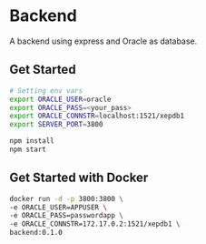 # Backend
A backend using express and Oracle as database.

## Get Started

``` bash
# Setting env vars
export ORACLE_USER=oracle
export ORACLE_PASS=<your_pass>
export ORACLE_CONNSTR=localhost:1521/xepdb1
export SERVER_PORT=3800

npm install
npm start
```

## Get Started with Docker

``` bash
docker run -d -p 3800:3800 \
-e ORACLE_USER=APPUSER \
-e ORACLE_PASS=passwordapp \
-e ORACLE_CONNSTR=172.17.0.2:1521/xepdb1 \
backend:0.1.0
```